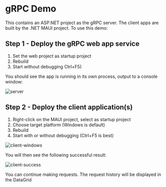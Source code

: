 # gRPC Demo

This contains an ASP.NET project as the gRPC server. The client apps are built by the .NET MAUI project. 
To use this demo:

## Step 1 - Deploy the gRPC web app service

1. Set the web project as startup project
2. Rebuild 
3. Start without debugging Ctrl+F5)

You should see the app is running in its own process, output to a console window:

![server](https://github.com/LanceMcCarthy/CustomMauiExamples/assets/3520532/1474e680-1703-4a66-9c80-30a7b3c2724a)

## Step 2 - Deploy the client application(s)

1. Right-click on the MAUI project, select as startup project
2. Choose target platform (Windows is default)
3. Rebuild
4. Start with or without debugging (Ctrl+F5 is best)

![client-windows](https://github.com/LanceMcCarthy/CustomMauiExamples/assets/3520532/f6de7073-160d-477a-aab0-4c483902b8d0)

You will then see the following successful result:

![client-success](https://github.com/LanceMcCarthy/CustomMauiExamples/assets/3520532/f52a6b7c-5da2-4970-842d-6e7f7f2959ab)

You can continue making requests. The request history will be displayed in the DataGrid
